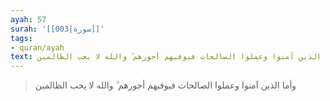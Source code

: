 ```yaml
---
ayah: 57
surah: '[[003|سورة]]'
tags:
- quran/ayah
text: وأما الذين آمنوا وعملوا الصالحات فيوفيهم أجورهم ۗ والله لا يحب الظالمين
---
```

> وأما الذين آمنوا وعملوا الصالحات فيوفيهم أجورهم ۗ والله لا يحب الظالمين
